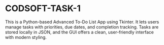 # CODSOFT-TASK-1
This is a Python-based Advanced To-Do List App using Tkinter. It lets users manage tasks with priorities, due dates, and completion tracking. Tasks are stored locally in JSON, and the GUI offers a clean, user-friendly interface with modern styling.
